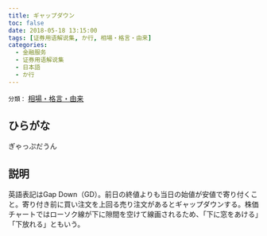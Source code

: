 ```yaml
---
title: ギャップダウン
toc: false
date: 2018-05-18 13:15:00
tags: [证券用语解说集, か行, 相場・格言・由来]
categories:
  - 金融服务
  - 证券用语解说集
  - 日本語
  - か行
---
```


`分類：` [相場・格言・由来](/tags/相場・格言・由来/)

## ひらがな

ぎゃっぷだうん

## 説明

英語表記はGap Down（GD）。前日の終値よりも当日の始値が安値で寄り付くこと。寄り付き前に買い注文を上回る売り注文があるとギャップダウンする。株価チャートではローソク線が下に隙間を空けて線画されるため、「下に窓をあける」「下放れる」ともいう。

